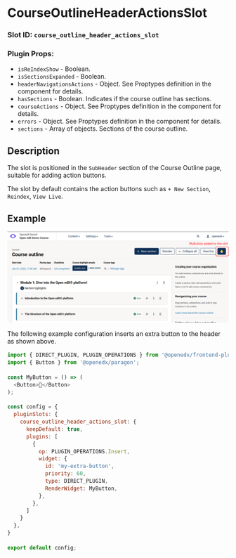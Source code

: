 # CourseOutlineHeaderActionsSlot

### Slot ID: `course_outline_header_actions_slot`
### Plugin Props:

* `isReIndexShow` - Boolean.
* `isSectionsExpanded` - Boolean.
* `headerNavigationsActions` - Object. See Proptypes definition in the component for details.
* `hasSections` - Boolean. Indicates if the course outline has sections.
* `courseActions` - Object. See Proptypes definition in the component for details.
* `errors` - Object. See Proptypes definition in the component for details.
* `sections` - Array of objects. Sections of the course outline.

## Description

The slot is positioned in the `SubHeader` section of the Course Outline page, suitable for adding action buttons.

The slot by default contains the action buttons such as `+ New Section`, `Reindex`, `View Live`.

## Example

![Screenshot of a custom button in slot](./images/mybutton_added_to_the_slot.png)

The following example configuration inserts an extra button to the header as shown above.

```js
import { DIRECT_PLUGIN, PLUGIN_OPERATIONS } from '@openedx/frontend-plugin-framework';
import { Button } from '@openedx/paragon';

const MyButton = () => (
  <Button>🐣</Button>
);

const config = {
  pluginSlots: {
    course_outline_header_actions_slot: {
      keepDefault: true,
      plugins: [
        {
          op: PLUGIN_OPERATIONS.Insert,
          widget: {
            id: 'my-extra-button',
            priority: 60,
            type: DIRECT_PLUGIN,
            RenderWidget: MyButton,
          },
        },
      ]
    }
  },
}

export default config;
```

